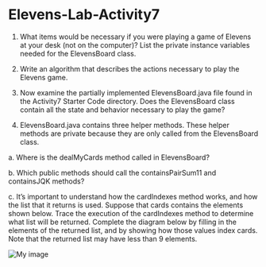 # Elevens-Lab-Activity7

1. What items would be necessary if you were playing a game of Elevens at your desk (not on the
computer)? List the private instance variables needed for the ElevensBoard class.

2. Write an algorithm that describes the actions necessary to play the Elevens game.

3. Now examine the partially implemented ElevensBoard.java file found in the Activity7
Starter Code directory. Does the ElevensBoard class contain all the state and behavior
necessary to play the game?

4. ElevensBoard.java contains three helper methods. These helper methods are private
because they are only called from the ElevensBoard class.

a. Where is the dealMyCards method called in ElevensBoard?






b. Which public methods should call the containsPairSum11 and containsJQK
methods?





c. It’s important to understand how the cardIndexes method works, and how the list that it
returns is used. Suppose that cards contains the elements shown below. Trace the execution
of the cardIndexes method to determine what list will be returned. Complete the diagram
below by filling in the elements of the returned list, and by showing how those values index
cards. Note that the returned list may have less than 9 elements.

![My image](https://bsimps3.github.io/Elevens-Lab-Activity7/cards.png)

